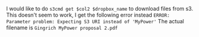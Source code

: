 I would like to do `s3cmd get $col2 $dropbox_name` to download files from s3. This doesn't seem to work, I get the following error instead `ERROR: Parameter problem: Expecting S3 URI instead of 'MyPower'`  The actual filename is `Gingrich MyPower proposal 2.pdf`

